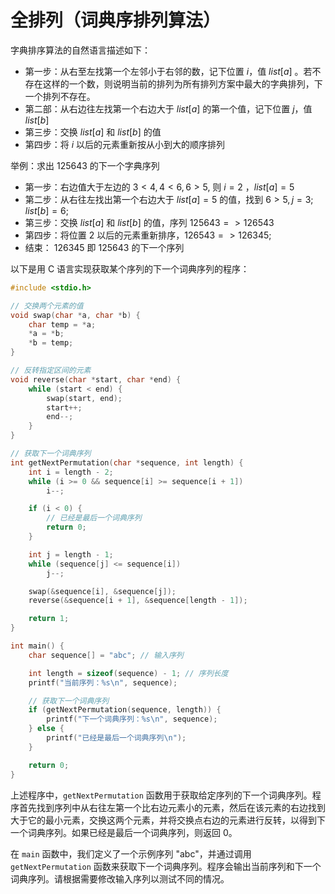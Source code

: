 # 全排列（词典序排列算法）

字典排序算法的自然语言描述如下：

- 第一步：从右至左找第一个左邻小于右邻的数，记下位置 $i$，值 $list[a]$ 。若不存在这样的一个数，则说明当前的排列为所有排列方案中最大的字典排列，下一个排列不存在。
- 第二部：从右边往左找第一个右边大于 $list[a]$ 的第一个值，记下位置 $j$，值 $list[b]$
- 第三步：交换 $list[a]$ 和 $list[b]$ 的值
- 第四步：将 $i$ 以后的元素重新按从小到大的顺序排列

举例：求出 $125643$ 的下一个字典序列

- 第一步：右边值大于左边的 $3<4,4<6,6>5,$ 则 $i=2$ ，$list[a]=5$
- 第二步：从右往左找出第一个右边大于 $list[a]=5$ 的值，找到 $6>5,j=3;list[b]=6;$
- 第三步：交换 $list[a]$ 和 $list[b]$ 的值，序列 $125643=>126543$
- 第四步：将位置 $2$ 以后的元素重新排序，$126543=>126345$;
- 结束： $126345$ 即 $125643$ 的下一个序列

以下是用 C 语言实现获取某个序列的下一个词典序列的程序：

```c
#include <stdio.h>

// 交换两个元素的值
void swap(char *a, char *b) {
    char temp = *a;
    *a = *b;
    *b = temp;
}

// 反转指定区间的元素
void reverse(char *start, char *end) {
    while (start < end) {
        swap(start, end);
        start++;
        end--;
    }
}

// 获取下一个词典序列
int getNextPermutation(char *sequence, int length) {
    int i = length - 2;
    while (i >= 0 && sequence[i] >= sequence[i + 1])
        i--;

    if (i < 0) {
        // 已经是最后一个词典序列
        return 0;
    }

    int j = length - 1;
    while (sequence[j] <= sequence[i])
        j--;

    swap(&sequence[i], &sequence[j]);
    reverse(&sequence[i + 1], &sequence[length - 1]);

    return 1;
}

int main() {
    char sequence[] = "abc"; // 输入序列

    int length = sizeof(sequence) - 1; // 序列长度
    printf("当前序列：%s\n", sequence);

    // 获取下一个词典序列
    if (getNextPermutation(sequence, length)) {
        printf("下一个词典序列：%s\n", sequence);
    } else {
        printf("已经是最后一个词典序列\n");
    }

    return 0;
}
```

上述程序中，`getNextPermutation` 函数用于获取给定序列的下一个词典序列。程序首先找到序列中从右往左第一个比右边元素小的元素，然后在该元素的右边找到大于它的最小元素，交换这两个元素，并将交换点右边的元素进行反转，以得到下一个词典序列。如果已经是最后一个词典序列，则返回 0。

在 `main` 函数中，我们定义了一个示例序列 "abc"，并通过调用 `getNextPermutation` 函数来获取下一个词典序列。程序会输出当前序列和下一个词典序列。请根据需要修改输入序列以测试不同的情况。
